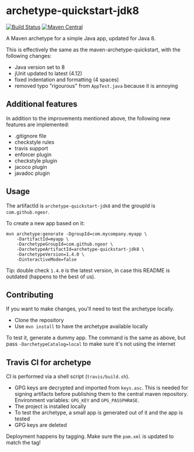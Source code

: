 # archetype-quickstart-jdk8

[![Build Status](https://travis-ci.org/ngeor/archetype-quickstart-jdk8.svg?branch=master)](https://travis-ci.org/ngeor/archetype-quickstart-jdk8)
[![Maven Central](https://maven-badges.herokuapp.com/maven-central/com.github.ngeor/archetype-quickstart-jdk8/badge.svg)](https://maven-badges.herokuapp.com/maven-central/com.github.ngeor/archetype-quickstart-jdk8)

A Maven archetype for a simple Java app, updated for Java 8.

This is effectively the same as the maven-archetype-quickstart,
with the following changes:

- Java version set to 8
- jUnit updated to latest (4.12)
- fixed indentation and formatting (4 spaces)
- removed typo "rigourous" from `AppTest.java` because it is annoying

## Additional features

In addition to the improvements mentioned above,
the following new features are implemented:

- .gitignore file
- checkstyle rules
- travis support
- enforcer plugin
- checkstyle plugin
- jacoco plugin
- javadoc plugin

## Usage

The artifactId is `archetype-quickstart-jdk8`
and the groupId is `com.github.ngeor`.

To create a new app based on it:

```
mvn archetype:generate -DgroupId=com.mycompany.myapp \
    -DartifactId=myapp \
    -DarchetypeGroupId=com.github.ngeor \
    -DarchetypeArtifactId=archetype-quickstart-jdk8 \
    -DarchetypeVersion=1.4.0 \
    -DinteractiveMode=false
```

Tip: double check `1.4.0` is the latest version, in case this README is outdated
(happens to the best of us).

## Contributing

If you want to make changes, you'll need to test the archetype locally.

- Clone the repository
- Use `mvn install` to have the archetype available locally

To test it, generate a dummy app. The command is the same as above, but
pass `-DarchetypeCatalog=local` to make sure it's not using the internet

## Travis CI for archetype

CI is performed via a shell script (`travis/build.sh`).

- GPG keys are decrypted and imported from `keys.asc`. This is needed for signing artifacts before publishing them to the central maven repository. Environment variables: `GPG_KEY` and `GPG_PASSPHRASE`.
- The project is installed locally
- To test the archetype, a small app is generated out of it and the app is tested
- GPG keys are deleted

Deployment happens by tagging. Make sure the `pom.xml` is updated to match the tag!
